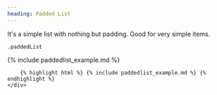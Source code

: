 ```yaml
---
heading: Padded List
---
```


<div class="line-gutters">
	<div class="unit size1of3">
		<p>It's a simple list with nothing but padding. Good for very simple items.</p>
		<p><code>.paddedList</code></p>
	</div>
	<div class="lastUnit">
		{% include paddedlist_example.md %}

		{% highlight html %} {% include paddedlist_example.md %} {% endhighlight %}
	</div>
</div>